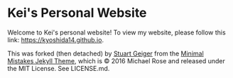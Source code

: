 # Kei's Personal Website

Welcome to Kei's personal website! To view my website, please follow this link: https://kyoshida14.github.io. 

This was forked (then detached) by [Stuart Geiger](https://github.com/staeiou) from the [Minimal Mistakes Jekyll Theme](https://mmistakes.github.io/minimal-mistakes/), which is © 2016 Michael Rose and released under the MIT License. See LICENSE.md.
